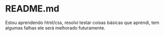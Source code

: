 # README.md

Estou aprendendo html/css, resolvi testar coisas básicas que aprendi, tem algumas falhas ele será melhorado futuramente.